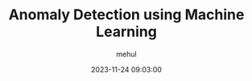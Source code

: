 ---
title: Anomaly Detection using Machine Learning
author: mehul
date: 2023-11-24 09:03:00
categories: [Blogging, WriteUp]
tags: [Anomaly Detection, AI, BETH, Machine Learning, Robust Covariance, One-Class SVM, Isolation Forest, Variational Auto Encoder, XGBoost, Python]
image:
  path: '/assets/img/headers/anomaly.webp'
  alt: DALL-E Image of Anomaly created using small geometric shapes in a monochrome design on a black background.
---
